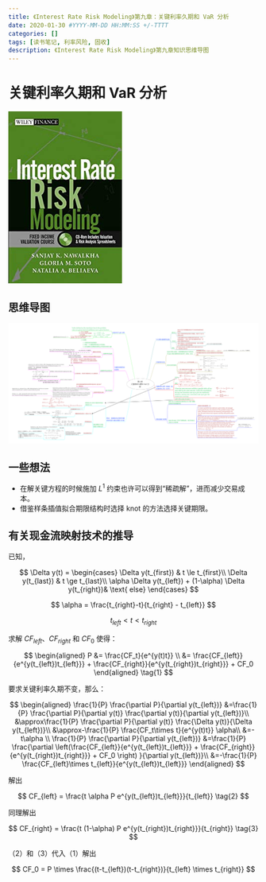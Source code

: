 ```yaml
---
title: 《Interest Rate Risk Modeling》第九章：关键利率久期和 VaR 分析
date: 2020-01-30 #YYYY-MM-DD HH:MM:SS +/-TTTT
categories: []
tags: [读书笔记, 利率风险, 固收]
description: 《Interest Rate Risk Modeling》第九章知识思维导图
---
```


# 关键利率久期和 VaR 分析

![](/img/irrm/cover.jpg)

## 思维导图

![](/img/irrm/ch9.png)

## 一些想法

* 在解关键方程的时候施加 $L^1$ 约束也许可以得到“稀疏解”，进而减少交易成本。
* 借鉴样条插值拟合期限结构时选择 knot 的方法选择关键期限。

## 有关现金流映射技术的推导

已知，

$$
\Delta y(t) =
\begin{cases}
\Delta y(t_{first}) & t \le t_{first}\\
\Delta y(t_{last}) & t \ge t_{last}\\
\alpha \Delta y(t_{left}) + (1-\alpha) \Delta y(t_{right})& \text{ else}
\end{cases}
$$

$$
\alpha = \frac{t_{right}-t}{t_{right} - t_{left}}
$$

$$
t_{left} < t < t_{right}
$$

求解 $CF_{left}$、$CF_{right}$ 和 $CF_0$ 使得：

$$
\begin{aligned}
P &= \frac{CF_t}{e^{y(t)t}} \\
&= \frac{CF_{left}}{e^{y(t_{left})t_{left}}} + \frac{CF_{right}}{e^{y(t_{right})t_{right}}} + CF_0
\end{aligned} \tag{1}
$$

要求关键利率久期不变，那么：

$$
\begin{aligned}
\frac{1}{P} \frac{\partial P}{\partial y(t_{left})}
&=\frac{1}{P} \frac{\partial P}{\partial y(t)} \frac{\partial y(t)}{\partial y(t_{left})}\\
&\approx\frac{1}{P} \frac{\partial P}{\partial y(t)} \frac{\Delta y(t)}{\Delta y(t_{left})}\\
&\approx-\frac{1}{P} \frac{CF_t\times t}{e^{y(t)t}} \alpha\\
&=-t\alpha \\
\frac{1}{P} \frac{\partial P}{\partial y(t_{left})}
&=\frac{1}{P} \frac{\partial \left(\frac{CF_{left}}{e^{y(t_{left})t_{left}}} + \frac{CF_{right}}{e^{y(t_{right})t_{right}}} + CF_0 \right) }{\partial y(t_{left})}\\
&=-\frac{1}{P} \frac{CF_{left}\times t_{left}}{e^{y(t_{left})t_{left}}}
\end{aligned}
$$

解出

$$
CF_{left} = \frac{t \alpha P e^{y(t_{left})t_{left}}}{t_{left}} \tag{2}
$$

同理解出

$$
CF_{right} = \frac{t (1-\alpha) P e^{y(t_{right})t_{right}}}{t_{right}} \tag{3}
$$

（2）和（3）代入（1）解出

$$
CF_0 = P \times \frac{(t-t_{left})(t-t_{right})}{t_{left} \times t_{right}}
$$
